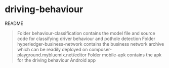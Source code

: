 # driving-behaviour

README

> Folder behaviour-classification contains the model file and source code for classifying driver behaviour and pothole detection
> Folder hyperledger-business-network contains the business network archive which can be readily deployed on composer-playground.mybluemix.net/editor
> Folder mobile-apk contains the apk for the driving behaviour Android app